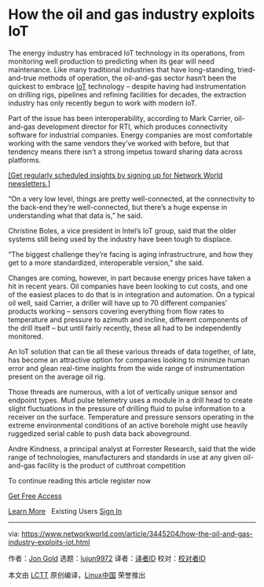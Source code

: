 [#]: collector: (lujun9972)
[#]: translator: ( )
[#]: reviewer: ( )
[#]: publisher: ( )
[#]: url: ( )
[#]: subject: (How the oil and gas industry exploits IoT)
[#]: via: (https://www.networkworld.com/article/3445204/how-the-oil-and-gas-industry-exploits-iot.html)
[#]: author: (Jon Gold https://www.networkworld.com/author/Jon-Gold/)

How the oil and gas industry exploits IoT
======
The energy industry has embraced IoT technology in its operations, from monitoring well production to predicting when its gear will need maintenance.
Like many traditional industries that have long-standing, tried-and-true methods of operation, the oil-and-gas sector hasn’t been the quickest to embrace [IoT][1] technology – despite having had instrumentation on drilling rigs, pipelines and refining facilities for decades, the extraction industry has only recently begun to work with modern IoT.

Part of the issue has been interoperability, according to Mark Carrier, oil-and-gas development director for RTI, which produces connectivity software for industrial companies. Energy companies are most comfortable working with the same vendors they’ve worked with before, but that tendency means there isn’t a strong impetus toward sharing data across platforms.

[[Get regularly scheduled insights by signing up for Network World newsletters.]][2]

“On a very low level, things are pretty well-connected, at the connectivity to the back-end they’re well-connected, but there’s a huge expense in understanding what that data is,” he said.

Christine Boles, a vice president in Intel’s IoT group, said that the older systems still being used by the industry have been tough to displace.

“The biggest challenge they’re facing is aging infrastructrure, and how they get to a more standardized, interoperable version,” she said.

Changes are coming, however, in part because energy prices have taken a hit in recent years. Oil companies have been looking to cut costs, and one of the easiest places to do that is in integration and automation. On a typical oil well, said Carrier, a driller will have up to 70 different companies’ products working – sensors covering everything from flow rates to temperature and pressure to azimuth and incline, different components of the drill itself – but until fairly recently, these all had to be independently monitored.

An IoT solution that can tie all these various threads of data together, of late, has become an attractive option for companies looking to minimize human error and glean real-time insights from the wide range of instrumentation present on the average oil rig.

Those threads are numerous, with a lot of vertically unique sensor and endpoint types. Mud pulse telemetry uses a module in a drill head to create slight fluctuations in the pressure of drilling fluid to pulse information to a receiver on the surface. Temperature and pressure sensors operating in the extreme environmental conditions of an active borehole might use heavily ruggedized serial cable to push data back aboveground.

Andre Kindness, a principal analyst at Forrester Research, said that the wide range of technologies, manufacturers and standards in use at any given oil-and-gas facility is the product of cutthroat competition

To continue reading this article register now

[Get Free Access][3]

[Learn More][4]   Existing Users [Sign In][3]

--------------------------------------------------------------------------------

via: https://www.networkworld.com/article/3445204/how-the-oil-and-gas-industry-exploits-iot.html

作者：[Jon Gold][a]
选题：[lujun9972][b]
译者：[译者ID](https://github.com/译者ID)
校对：[校对者ID](https://github.com/校对者ID)

本文由 [LCTT](https://github.com/LCTT/TranslateProject) 原创编译，[Linux中国](https://linux.cn/) 荣誉推出

[a]: https://www.networkworld.com/author/Jon-Gold/
[b]: https://github.com/lujun9972
[1]: https://www.networkworld.com/article/3207535/what-is-iot-how-the-internet-of-things-works.html
[2]: https://www.networkworld.com/newsletters/signup.html
[3]: javascript://
[4]: https://www.networkworld.com/learn-about-insider/
